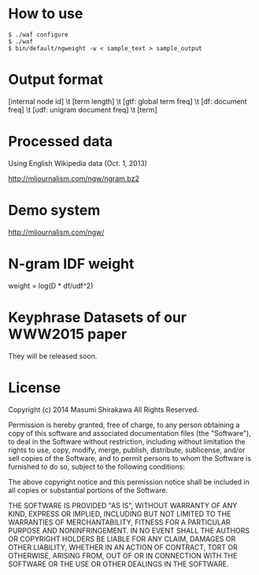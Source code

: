 # How to use

    $ ./waf configure
    $ ./waf
    $ bin/default/ngweight -w < sample_text > sample_output

# Output format

[internal node id] \t [term length] \t [gtf: global term freq] \t [df: document freq] \t [udf: unigram document freq] \t [term]

# Processed data

Using English Wikipedia data (Oct. 1, 2013)

http://mljournalism.com/ngw/ngram.bz2

# Demo system

http://mljournalism.com/ngw/

# N-gram IDF weight

weight = log(D * df/udf^2)

# Keyphrase Datasets of our WWW2015 paper

They will be released soon.

# License

Copyright (c) 2014 Masumi Shirakawa All Rights Reserved.

Permission is hereby granted, free of charge, to any person
obtaining a copy of this software and associated documentation
files (the "Software"), to deal in the Software without
restriction, including without limitation the rights to use,
copy, modify, merge, publish, distribute, sublicense, and/or sell
copies of the Software, and to permit persons to whom the
Software is furnished to do so, subject to the following
conditions:

The above copyright notice and this permission notice shall be
included in all copies or substantial portions of the Software.

THE SOFTWARE IS PROVIDED "AS IS", WITHOUT WARRANTY OF ANY KIND,
EXPRESS OR IMPLIED, INCLUDING BUT NOT LIMITED TO THE WARRANTIES
OF MERCHANTABILITY, FITNESS FOR A PARTICULAR PURPOSE AND
NONINFRINGEMENT. IN NO EVENT SHALL THE AUTHORS OR COPYRIGHT
HOLDERS BE LIABLE FOR ANY CLAIM, DAMAGES OR OTHER LIABILITY,
WHETHER IN AN ACTION OF CONTRACT, TORT OR OTHERWISE, ARISING
FROM, OUT OF OR IN CONNECTION WITH THE SOFTWARE OR THE USE OR
OTHER DEALINGS IN THE SOFTWARE.
